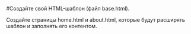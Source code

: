 #Создайте свой HTML-шаблон (файл base.html).

Создайте страницы home.html и about.html, 
которые будут расширять шаблон и 
заполнять его контентом. 